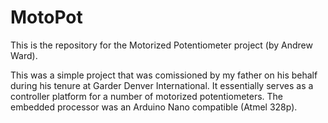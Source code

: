 # MotoPot
This is the repository for the Motorized Potentiometer project (by Andrew Ward).

This was a simple project that was comissioned by my father on his behalf during his tenure at Garder Denver International. It essentially serves as a controller platform for a number of motorized potentiometers. The embedded processor was an Arduino Nano compatible (Atmel 328p).
